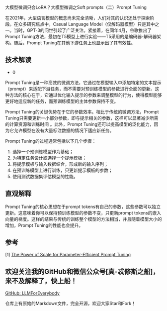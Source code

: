 大模型微调只会LoRA？大模型微调之Soft prompts（二）Prompt Tuning

在2021年，大型语言模型的概念尚未完全清晰，人们对其的认识还处于探索阶段。在众多研究焦点中，Casual Language Model（仅解码器模型）只是其中之一。当时，GPT-3的问世引起了广泛关注。紧接着，在同年4月，谷歌推出了Prompt Tuning方法，最初在T5模型上进行实验——T5采用的是编码器-解码器架构。随后，Prompt Tuning在其他下游任务上也显示出了其有效性。


## 技术解读

- 0 

Prompt Tuning是一种高效的微调方法，它通过在模型输入中添加特定的文本提示（prompt）来适配下游任务，而不需要对预训练模型的参数进行全面的更新。这种方法的核心在于，它通过优化输入提示的参数来调整模型的行为，使得模型能够更好地适应新的任务，而预训练模型的主体参数保持不变。

Prompt Tuning的关键优势在于它的参数效率。相比于传统的微调方法，Prompt Tuning只需要更新一小部分参数，即与提示相关的参数，这样可以显著减少所需的计算资源和训练时间
。此外，Prompt Tuning还可以提高模型的泛化能力，因为它允许模型在没有大量标注数据的情况下适应新任务。

Prompt Tuning的过程通常包括以下几个步骤：

1. 选择一个预训练模型作为基础；
2. 为特定任务设计或选择一个提示模板；
3. 将提示模板与输入数据结合，形成新的输入序列；
4. 在预训练模型上进行训练，只更新提示模板的参数；
5. 使用测试数据集评估模型的性能。


## 直观解释

Prompt Tuning的核心思想在于prompt tokens有自己的参数，这些参数可以独立更新。这意味着你可以保持预训练模型的参数不变，只更新prompt tokens的嵌入向量的梯度。这样的结果与传统的训练整个模型的方法相当，并且随着模型大小的增加，Prompt Tuning的性能也会提升。



## 参考

<div id="refer-anchor-1"></div>

[1] [The Power of Scale for Parameter-Efficient Prompt Tuning](https://arxiv.org/abs/2104.08691)

## 欢迎关注我的GitHub和微信公众号[真-忒修斯之船]，来不及解释了，快上船！

[GitHub: LLMForEverybody](https://github.com/luhengshiwo/LLMForEverybody)

仓库上有原始的Markdown文件，完全开源，欢迎大家Star和Fork！